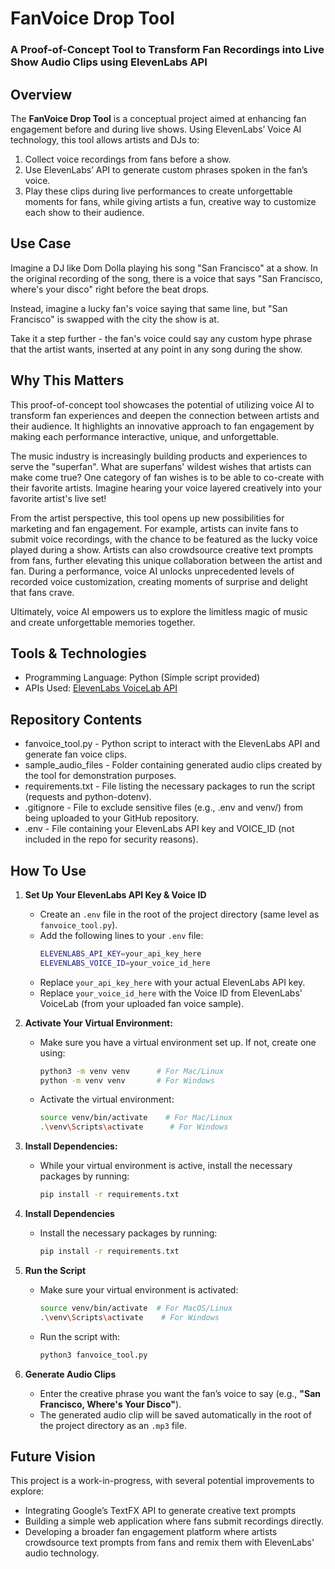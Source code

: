# FanVoice Drop Tool
### A Proof-of-Concept Tool to Transform Fan Recordings into Live Show Audio Clips using ElevenLabs API

## Overview
The **FanVoice Drop Tool** is a conceptual project aimed at enhancing fan engagement before and during live shows. Using ElevenLabs’ Voice AI technology, this tool allows artists and DJs to:

1. Collect voice recordings from fans before a show.
2. Use ElevenLabs’ API to generate custom phrases spoken in the fan’s voice.
3. Play these clips during live performances to create unforgettable moments for fans, while giving artists a fun, creative way to customize each show to their audience.

## Use Case
Imagine a DJ like Dom Dolla playing his song "San Francisco" at a show. In the original recording of the song, there is a voice that says "San Francisco, where's your disco" right before the beat drops. 

Instead, imagine a lucky fan's voice saying that same line, but "San Francisco" is swapped with the city the show is at.

Take it a step further - the fan's voice could say any custom hype phrase that the artist wants, inserted at any point in any song during the show. 

## Why This Matters
This proof-of-concept tool showcases the potential of utilizing voice AI to transform fan experiences and deepen the connection between artists and their audience. It highlights an innovative approach to fan engagement by making each performance interactive, unique, and unforgettable. 

The music industry is increasingly building products and experiences to serve the "superfan". What are superfans' wildest wishes that artists can make come true? One category of fan wishes is to be able to co-create with their favorite artists. Imagine hearing your voice layered creatively into your favorite artist's live set!

From the artist perspective, this tool opens up new possibilities for marketing and fan engagement. For example, artists can invite fans to submit voice recordings, with the chance to be featured as the lucky voice played during a show. Artists can also crowdsource creative text prompts from fans, further elevating this unique collaboration between the artist and fan. During a performance, voice AI unlocks unprecedented levels of recorded voice customization, creating moments of surprise and delight that fans crave.

Ultimately, voice AI empowers us to explore the limitless magic of music and create unforgettable memories together.

## Tools & Technologies
- Programming Language: Python (Simple script provided)
- APIs Used: [ElevenLabs VoiceLab API](https://elevenlabs.io/docs/overview)

## Repository Contents
- fanvoice_tool.py - Python script to interact with the ElevenLabs API and generate fan voice clips.
- sample_audio_files - Folder containing generated audio clips created by the tool for demonstration purposes.
- requirements.txt - File listing the necessary packages to run the script (requests and python-dotenv).
- .gitignore - File to exclude sensitive files (e.g., .env and venv/) from being uploaded to your GitHub repository.
- .env - File containing your ElevenLabs API key and VOICE_ID (not included in the repo for security reasons).

## **How To Use**
1. **Set Up Your ElevenLabs API Key & Voice ID**  
   - Create an `.env` file in the root of the project directory (same level as `fanvoice_tool.py`).
   - Add the following lines to your `.env` file:
     ```bash
     ELEVENLABS_API_KEY=your_api_key_here
     ELEVENLABS_VOICE_ID=your_voice_id_here
     ```
   - Replace `your_api_key_here` with your actual ElevenLabs API key.
   - Replace `your_voice_id_here` with the Voice ID from ElevenLabs' VoiceLab (from your uploaded fan voice sample).

2. **Activate Your Virtual Environment:**  
   - Make sure you have a virtual environment set up. If not, create one using:
     ```bash
     python3 -m venv venv      # For Mac/Linux
     python -m venv venv       # For Windows
     ```
   - Activate the virtual environment:
     ```bash
     source venv/bin/activate    # For Mac/Linux
     .\venv\Scripts\activate      # For Windows
     ```

3. **Install Dependencies:**  
   - While your virtual environment is active, install the necessary packages by running:
     ```bash
     pip install -r requirements.txt
     ```

3. **Install Dependencies**  
   - Install the necessary packages by running:
     ```bash
     pip install -r requirements.txt
     ```

3. **Run the Script**  
   - Make sure your virtual environment is activated:
     ```bash
     source venv/bin/activate  # For MacOS/Linux
     .\venv\Scripts\activate    # For Windows
     ```
   - Run the script with:
     ```bash
     python3 fanvoice_tool.py
     ```

4. **Generate Audio Clips**  
   - Enter the creative phrase you want the fan’s voice to say (e.g., **"San Francisco, Where's Your Disco"**).
   - The generated audio clip will be saved automatically in the root of the project directory as an `.mp3` file.

## Future Vision
This project is a work-in-progress, with several potential improvements to explore:

- Integrating Google’s TextFX API to generate creative text prompts
- Building a simple web application where fans submit recordings directly.
- Developing a broader fan engagement platform where artists crowdsource text prompts from fans and remix them with ElevenLabs' audio technology.
